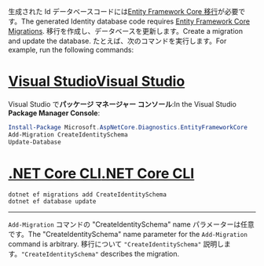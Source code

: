 <span data-ttu-id="4b30c-101">生成された Id データベースコードには[Entity Framework Core 移行](/ef/core/managing-schemas/migrations/)が必要です。</span><span class="sxs-lookup"><span data-stu-id="4b30c-101">The generated Identity database code requires [Entity Framework Core Migrations](/ef/core/managing-schemas/migrations/).</span></span> <span data-ttu-id="4b30c-102">移行を作成し、データベースを更新します。</span><span class="sxs-lookup"><span data-stu-id="4b30c-102">Create a migration and update the database.</span></span> <span data-ttu-id="4b30c-103">たとえば、次のコマンドを実行します。</span><span class="sxs-lookup"><span data-stu-id="4b30c-103">For example, run the following commands:</span></span>

# <a name="visual-studiotabvisual-studio"></a>[<span data-ttu-id="4b30c-104">Visual Studio</span><span class="sxs-lookup"><span data-stu-id="4b30c-104">Visual Studio</span></span>](#tab/visual-studio)

<span data-ttu-id="4b30c-105">Visual Studio で**パッケージ マネージャー コンソール**:</span><span class="sxs-lookup"><span data-stu-id="4b30c-105">In the Visual Studio **Package Manager Console**:</span></span>

```powershell
Install-Package Microsoft.AspNetCore.Diagnostics.EntityFrameworkCore
Add-Migration CreateIdentitySchema
Update-Database
```

# <a name="net-core-clitabnetcore-cli"></a>[<span data-ttu-id="4b30c-106">.NET Core CLI</span><span class="sxs-lookup"><span data-stu-id="4b30c-106">.NET Core CLI</span></span>](#tab/netcore-cli)

```dotnetcli
dotnet ef migrations add CreateIdentitySchema
dotnet ef database update
```

---

<span data-ttu-id="4b30c-107">`Add-Migration` コマンドの "CreateIdentitySchema" name パラメーターは任意です。</span><span class="sxs-lookup"><span data-stu-id="4b30c-107">The "CreateIdentitySchema" name parameter for the `Add-Migration` command is arbitrary.</span></span> <span data-ttu-id="4b30c-108">移行について `"CreateIdentitySchema"` 説明します。</span><span class="sxs-lookup"><span data-stu-id="4b30c-108">`"CreateIdentitySchema"` describes the migration.</span></span>
